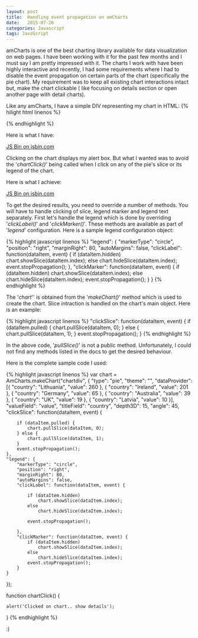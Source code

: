 ```yaml
---
layout: post
title:  Handling event propagation on amCharts
date:   2015-07-26
categories: Javascript
tags: JavaScript
---
```


amCharts is one of the best charting library available for data visualization on web pages. I have been working with it for the past few months and I must say I am pretty impressed with it. The charts I work with have been highly interactive and  recently, I had some requirements where I had to disable the event propagation on certain parts of the chart (specifically the pie chart). My requirement was to keep all existing chart interactions intact but, make the chart clickable ( like focusing on details section or open another page with detail charts).

Like any amCharts, I have a simple DIV representing my chart in HTML:
{% hilight html linenos %}
  <div id="chartdiv" onclick="chartClick()"></div>
{% endhighlight %}

Here is what I have:

<a class="jsbin-embed" href="http://jsbin.com/zumuci/1/embed?output">JS Bin on jsbin.com</a><script src="https://static.jsbin.com/js/embed.min.js?3.34.0"></script>

Clicking on the chart displays my alert box. But what I wanted was to avoid the '*chartClick()*' being called when I click on any of the pie's slice or its legend of the chart.

Here is what I achieve:

<a class="jsbin-embed" href="http://jsbin.com/zumuci/5/embed?output">JS Bin on jsbin.com</a><script src="http://static.jsbin.com/js/embed.min.js?3.34.1"></script>

To get the desired results, you need to override a number of methods. You will have to handle clicking of slice, legend marker and legend text separately. First let's handle the legend which is done by overriding '*clickLabel()*' and '*clickMarker()*'. These methods are available as part of '*legend*' configuration. Here is a sample legend configuration object:

{% highlight javascript linenos %}
"legend": {
    "markerType": "circle",
    "position": "right",
    "marginRight": 80,
    "autoMargins": false,
    "clickLabel": function(dataItem, event) {
        if (dataItem.hidden)
            chart.showSlice(dataItem.index);
        else
            chart.hideSlice(dataItem.index);
        event.stopPropagation();
    },
    "clickMarker": function(dataItem, event) {
        if (dataItem.hidden)
            chart.showSlice(dataItem.index);
        else
            chart.hideSlice(dataItem.index);
        event.stopPropagation();
    }
}
{% endhighlight %}

The '*chart*'' is obtained from the '*makeChart()*' method which is used to create the chart. Slice intraction is handled on the chart's main object. Here is an example:

{% highlight javascript linenos %}
"clickSlice": function(dataItem, event) {
    if (dataItem.pulled) {
        chart.pullSlice(dataItem, 0);
    } else {
        chart.pullSlice(dataItem, 1);
    }
    event.stopPropagation();
}
{% endhighlight %}

In the above code, '*pullSlice()*' is not a public method. Unfortunately, I could not find any methods listed in the docs to get the desired behaviour.

Here is the complete sample code I used:

{% highlight javascript linenos %}
var chart = AmCharts.makeChart("chartdiv", {
    "type": "pie",
    "theme": "",
    "dataProvider": [{
        "country": "Lithuania",
        "value": 260
    }, {
        "country": "Ireland",
        "value": 201
    }, {
        "country": "Germany",
        "value": 65
    }, {
        "country": "Australia",
        "value": 39
    }, {
        "country": "UK",
        "value": 19
    }, {
        "country": "Latvia",
        "value": 10
    }],
    "valueField": "value",
    "titleField": "country",
    "depth3D": 15,
    "angle": 45,
    "clickSlice": function(dataItem, event) {

        if (dataItem.pulled) {
            chart.pullSlice(dataItem, 0);
        } else {
            chart.pullSlice(dataItem, 1);
        }
        event.stopPropagation();
    },
    "legend": {
        "markerType": "circle",
        "position": "right",
        "marginRight": 80,
        "autoMargins": false,
        "clickLabel": function(dataItem, event) {

            if (dataItem.hidden)
                chart.showSlice(dataItem.index);
            else
                chart.hideSlice(dataItem.index);

            event.stopPropagation();

        },
        "clickMarker": function(dataItem, event) {
            if (dataItem.hidden)
                chart.showSlice(dataItem.index);
            else
                chart.hideSlice(dataItem.index);
            event.stopPropagation();
        }
    }
});

function chartClick() {

    alert('Clicked on chart.. show details');

}
{% endhighlight %}

:)
